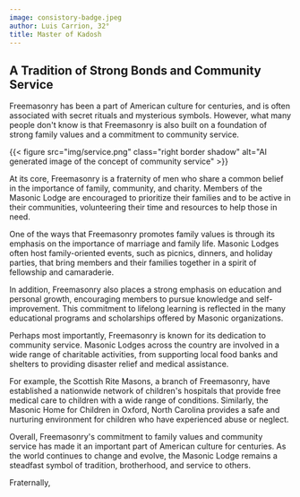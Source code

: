 ```yaml
---
image: consistory-badge.jpeg
author: Luis Carrion, 32°
title: Master of Kadosh
---
```


## A Tradition of Strong Bonds and Community Service

Freemasonry has been a part of American culture for centuries, and is often associated with secret rituals and mysterious symbols. However, what many people don't know is that Freemasonry is also built on a foundation of strong family values and a commitment to community service.

{{< figure src="img/service.png" class="right border shadow" alt="AI generated image of the concept of community service" >}}

At its core, Freemasonry is a fraternity of men who share a common belief in the importance of family, community, and charity. Members of the Masonic Lodge are encouraged to prioritize their families and to be active in their communities, volunteering their time and resources to help those in need.

One of the ways that Freemasonry promotes family values is through its emphasis on the importance of marriage and family life. Masonic Lodges often host family-oriented events, such as picnics, dinners, and holiday parties, that bring members and their families together in a spirit of fellowship and camaraderie.

In addition, Freemasonry also places a strong emphasis on education and personal growth, encouraging members to pursue knowledge and self-improvement. This commitment to lifelong learning is reflected in the many educational programs and scholarships offered by Masonic organizations.

Perhaps most importantly, Freemasonry is known for its dedication to community service. Masonic Lodges across the country are involved in a wide range of charitable activities, from supporting local food banks and shelters to providing disaster relief and medical assistance.

For example, the Scottish Rite Masons, a branch of Freemasonry, have established a nationwide network of children's hospitals that provide free medical care to children with a wide range of conditions. Similarly, the Masonic Home for Children in Oxford, North Carolina provides a safe and nurturing environment for children who have experienced abuse or neglect.

Overall, Freemasonry's commitment to family values and community service has made it an important part of American culture for centuries. As the world continues to change and evolve, the Masonic Lodge remains a steadfast symbol of tradition, brotherhood, and service to others.


Fraternally, 
